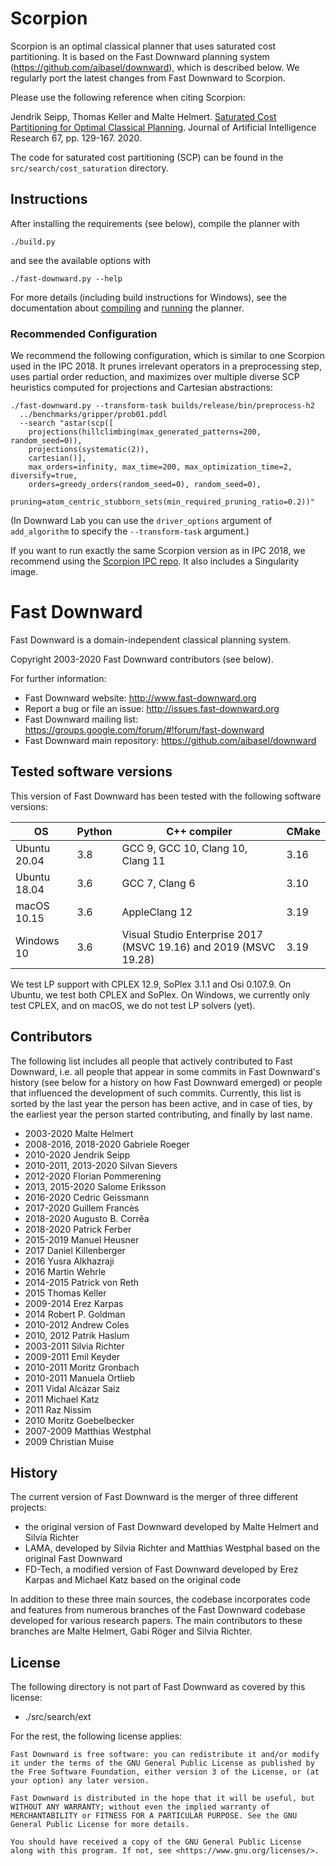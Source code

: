 # Scorpion

Scorpion is an optimal classical planner that uses saturated cost
partitioning. It is based on the Fast Downward planning system
(https://github.com/aibasel/downward), which is described below. We
regularly port the latest changes from Fast Downward to Scorpion.

Please use the following reference when citing Scorpion:

Jendrik Seipp, Thomas Keller and Malte Helmert. [Saturated Cost
Partitioning for Optimal Classical
Planning](https://www.jair.org/index.php/jair/article/view/11673). Journal
of Artificial Intelligence Research 67, pp. 129-167. 2020.

The code for saturated cost partitioning (SCP) can be found in the
`src/search/cost_saturation` directory.


## Instructions

After installing the requirements (see below), compile the planner with

    ./build.py

and see the available options with

    ./fast-downward.py --help

For more details (including build instructions for Windows), see the
documentation about
[compiling](http://www.fast-downward.org/ObtainingAndRunningFastDownward)
and [running](http://www.fast-downward.org/PlannerUsage) the planner.

### Recommended Configuration

We recommend the following configuration, which is similar to one Scorpion
used in the IPC 2018. It prunes irrelevant operators in a preprocessing
step, uses partial order reduction, and maximizes over multiple diverse
SCP heuristics computed for projections and Cartesian abstractions:

```
./fast-downward.py --transform-task builds/release/bin/preprocess-h2
  ../benchmarks/gripper/prob01.pddl
  --search "astar(scp([
    projections(hillclimbing(max_generated_patterns=200, random_seed=0)),
    projections(systematic(2)),
    cartesian()],
    max_orders=infinity, max_time=200, max_optimization_time=2, diversify=true,
    orders=greedy_orders(random_seed=0), random_seed=0),
    pruning=atom_centric_stubborn_sets(min_required_pruning_ratio=0.2))"
```

(In Downward Lab you can use the `driver_options` argument of
`add_algorithm` to specify the `--transform-task` argument.)

If you want to run exactly the same Scorpion version as in IPC 2018, we
recommend using the [Scorpion IPC
repo](https://bitbucket.org/ipc2018-classical/team44/src/ipc-2018-seq-opt/).
It also includes a Singularity image.

# Fast Downward

Fast Downward is a domain-independent classical planning system.

Copyright 2003-2020 Fast Downward contributors (see below).

For further information:
- Fast Downward website: <http://www.fast-downward.org>
- Report a bug or file an issue: <http://issues.fast-downward.org>
- Fast Downward mailing list: <https://groups.google.com/forum/#!forum/fast-downward>
- Fast Downward main repository: <https://github.com/aibasel/downward>


## Tested software versions

This version of Fast Downward has been tested with the following software versions:

| OS           | Python | C++ compiler                                                     | CMake |
| ------------ | ------ | ---------------------------------------------------------------- | ----- |
| Ubuntu 20.04 | 3.8    | GCC 9, GCC 10, Clang 10, Clang 11                                | 3.16  |
| Ubuntu 18.04 | 3.6    | GCC 7, Clang 6                                                   | 3.10  |
| macOS 10.15  | 3.6    | AppleClang 12                                                    | 3.19  |
| Windows 10   | 3.6    | Visual Studio Enterprise 2017 (MSVC 19.16) and 2019 (MSVC 19.28) | 3.19  |

We test LP support with CPLEX 12.9, SoPlex 3.1.1 and Osi 0.107.9.
On Ubuntu, we test both CPLEX and SoPlex. On Windows, we currently
only test CPLEX, and on macOS, we do not test LP solvers (yet).


## Contributors

The following list includes all people that actively contributed to
Fast Downward, i.e. all people that appear in some commits in Fast
Downward's history (see below for a history on how Fast Downward
emerged) or people that influenced the development of such commits.
Currently, this list is sorted by the last year the person has been
active, and in case of ties, by the earliest year the person started
contributing, and finally by last name.

- 2003-2020 Malte Helmert
- 2008-2016, 2018-2020 Gabriele Roeger
- 2010-2020 Jendrik Seipp
- 2010-2011, 2013-2020 Silvan Sievers
- 2012-2020 Florian Pommerening
- 2013, 2015-2020 Salome Eriksson
- 2016-2020 Cedric Geissmann
- 2017-2020 Guillem Francès
- 2018-2020 Augusto B. Corrêa
- 2018-2020 Patrick Ferber
- 2015-2019 Manuel Heusner
- 2017 Daniel Killenberger
- 2016 Yusra Alkhazraji
- 2016 Martin Wehrle
- 2014-2015 Patrick von Reth
- 2015 Thomas Keller
- 2009-2014 Erez Karpas
- 2014 Robert P. Goldman
- 2010-2012 Andrew Coles
- 2010, 2012 Patrik Haslum
- 2003-2011 Silvia Richter
- 2009-2011 Emil Keyder
- 2010-2011 Moritz Gronbach
- 2010-2011 Manuela Ortlieb
- 2011 Vidal Alcázar Saiz
- 2011 Michael Katz
- 2011 Raz Nissim
- 2010 Moritz Goebelbecker
- 2007-2009 Matthias Westphal
- 2009 Christian Muise


## History

The current version of Fast Downward is the merger of three different
projects:

- the original version of Fast Downward developed by Malte Helmert
  and Silvia Richter
- LAMA, developed by Silvia Richter and Matthias Westphal based on
  the original Fast Downward
- FD-Tech, a modified version of Fast Downward developed by Erez
  Karpas and Michael Katz based on the original code

In addition to these three main sources, the codebase incorporates
code and features from numerous branches of the Fast Downward codebase
developed for various research papers. The main contributors to these
branches are Malte Helmert, Gabi Röger and Silvia Richter.


## License

The following directory is not part of Fast Downward as covered by
this license:

- ./src/search/ext

For the rest, the following license applies:

```
Fast Downward is free software: you can redistribute it and/or modify
it under the terms of the GNU General Public License as published by
the Free Software Foundation, either version 3 of the License, or (at
your option) any later version.

Fast Downward is distributed in the hope that it will be useful, but
WITHOUT ANY WARRANTY; without even the implied warranty of
MERCHANTABILITY or FITNESS FOR A PARTICULAR PURPOSE. See the GNU
General Public License for more details.

You should have received a copy of the GNU General Public License
along with this program. If not, see <https://www.gnu.org/licenses/>.
```
